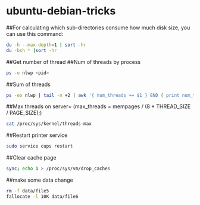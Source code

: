 # ubuntu-debian-tricks
##For calculating which sub-directories consume how much disk size, you can use this command:
```bash
du -h --max-depth=1 | sort -hr
du -bsh * |sort -hr
```
##Get number of thread
##Num of threads by process
```bash
ps -o nlwp <pid>
```
##Sum of threads
```bash
ps -eo nlwp | tail -n +2 | awk '{ num_threads += $1 } END { print num_threads }'
```
##Max threads on server= (max_threads = mempages / (8 * THREAD_SIZE / PAGE_SIZE);)
```bash
cat /proc/sys/kernel/threads-max
```
##Restart printer service
```bash
sudo service cups restart
```
##Clear cache page
```bash
sync; echo 1 > /proc/sys/vm/drop_caches
```
##make some data change
```bash
rm -f data/file5
fallocate -l 10K data/file6
```
